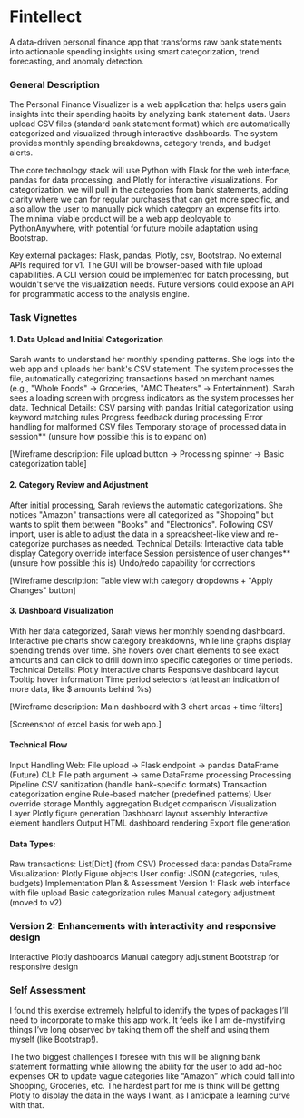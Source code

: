 # Fintellect
A data-driven personal finance app that transforms raw bank statements into actionable spending insights using smart categorization, trend forecasting, and anomaly detection.

### General Description
The Personal Finance Visualizer is a web application that helps users gain insights into their spending habits by analyzing bank statement data. Users upload CSV files (standard bank statement format) which are automatically categorized and visualized through interactive dashboards. The system provides monthly spending breakdowns, category trends, and budget alerts.

The core technology stack will use Python with Flask for the web interface, pandas for data processing, and Plotly for interactive visualizations. For categorization, we will pull in the categories from bank statements, adding clarity where we can for regular purchases that can get more specific, and also allow the user to manually pick which category an expense fits into. The minimal viable product will be a web app deployable to PythonAnywhere, with potential for future mobile adaptation using Bootstrap.

Key external packages: Flask, pandas, Plotly, csv, Bootstrap. No external APIs required for v1. The GUI will be browser-based with file upload capabilities. A CLI version could be implemented for batch processing, but wouldn't serve the visualization needs. Future versions could expose an API for programmatic access to the analysis engine.

### Task Vignettes
#### 1. Data Upload and Initial Categorization
Sarah wants to understand her monthly spending patterns. She logs into the web app and uploads her bank's CSV statement. The system processes the file, automatically categorizing transactions based on merchant names (e.g., "Whole Foods" → Groceries, "AMC Theaters" → Entertainment). Sarah sees a loading screen with progress indicators as the system processes her data.
Technical Details:
CSV parsing with pandas
Initial categorization using keyword matching rules
Progress feedback during processing
Error handling for malformed CSV files
Temporary storage of processed data in session** (unsure how possible this is to expand on)

[Wireframe description: File upload button → Processing spinner → Basic categorization table]
#### 2. Category Review and Adjustment
After initial processing, Sarah reviews the automatic categorizations. She notices "Amazon" transactions were all categorized as "Shopping" but wants to split them between "Books" and "Electronics".
Following CSV import, user is able to adjust the data in a spreadsheet-like view and re-categorize purchases as needed.
Technical Details:
Interactive data table display
Category override interface
Session persistence of user changes** (unsure how possible this is)
Undo/redo capability for corrections

[Wireframe description: Table view with category dropdowns + "Apply Changes" button]
#### 3. Dashboard Visualization
With her data categorized, Sarah views her monthly spending dashboard. Interactive pie charts show category breakdowns, while line graphs display spending trends over time. She hovers over chart elements to see exact amounts and can click to drill down into specific categories or time periods.
Technical Details:
Plotly interactive charts
Responsive dashboard layout
Tooltip hover information
Time period selectors (at least an indication of more data, like $ amounts behind %s)

[Wireframe description: Main dashboard with 3 chart areas + time filters]



[Screenshot of excel basis for web app.]


#### Technical Flow
Input Handling
Web: File upload → Flask endpoint → pandas DataFrame
(Future) CLI: File path argument → same DataFrame processing
Processing Pipeline
CSV sanitization (handle bank-specific formats)
Transaction categorization engine
Rule-based matcher (predefined patterns)
User override storage
Monthly aggregation
Budget comparison
Visualization Layer
Plotly figure generation
Dashboard layout assembly
Interactive element handlers
Output
HTML dashboard rendering
Export file generation

#### Data Types:
Raw transactions: List[Dict] (from CSV)
Processed data: pandas DataFrame
Visualization: Plotly Figure objects
User config: JSON (categories, rules, budgets)
Implementation Plan & Assessment
Version 1: Flask web interface with file upload
Basic categorization rules
Manual category adjustment (moved to v2)

### Version 2: Enhancements with interactivity and responsive design
Interactive Plotly dashboards
Manual category adjustment
Bootstrap for responsive design

### Self Assessment
I found this exercise extremely helpful to identify the types of packages I’ll need to incorporate to make this app work. It feels like I am de-mystifying things I’ve long observed by taking them off the shelf and using them myself (like Bootstrap!).

The two biggest challenges I foresee with this will be aligning bank statement formatting while allowing the ability for the user to add ad-hoc expenses OR to update vague categories like “Amazon” which could fall into Shopping, Groceries, etc. The hardest part for me is think will be getting Plotly to display the data in the ways I want, as I anticipate a learning curve with that.

